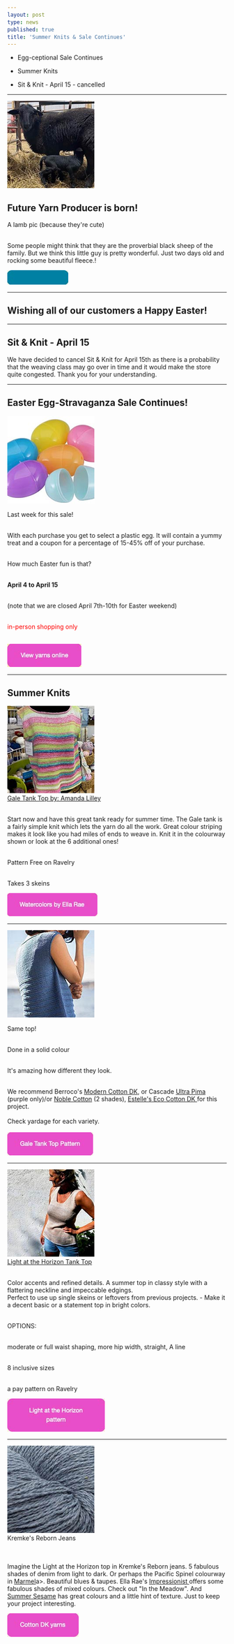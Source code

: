 ```yaml
---
layout: post
type: news
published: true
title: 'Summer Knits & Sale Continues'
---
```


- Egg-ceptional Sale Continues

- Summer Knits

- Sit & Knit - April 15 - cancelled

<hr />


<a href="https://www.woolandsilkcoshop.com"><img src="/img/lamb_pic.jpg"></a><h2>Future Yarn Producer is born!</h2>

<p>A lamb pic (because they're cute)<br /><br />

Some people might think that they are the proverbial black sheep of the family. But we think this little guy is pretty wonderful. Just two days old and rocking some beautiful fleece.!</p>
  
<p><a href="https://www.woolandsilkcoshop.com/"><img src="/img/btn_lamb_pic.jpg"></a></p>
<hr/>
<h2>Wishing all of our customers a Happy Easter!</h2>
<hr />
<h2>Sit & Knit - April 15</h2>

<p>We have decided to cancel Sit & Knit for April 15th as there is a probability that the weaving class may go over in time and it would make the store quite congested. Thank you for your understanding.</p>
<hr />
<h2>Easter Egg-Stravaganza Sale Continues!</h2>

<p><img src="/img/easter_eggs_new.jpg"> <br />


Last week for this sale!<br /><br />

With each purchase you get to select a plastic egg. It will contain a yummy treat and a coupon for a percentage of 15-45% off of your purchase.<br /><br />

How much Easter fun is that?<br /><br />

<strong>April 4 to April 15</strong><br /><br />

(note that we are closed April 7th-10th for Easter weekend)<br /><br />

<font color="#FF0000">in-person shopping only</font><br /><br />

  
  <a href="https://www.woolandsilkcoshop.com/"><img src="/img/btn_view_yarns.jpg"></a> 
<hr/>
<h2>Summer Knits</h2>
<p><a href="https://www.woolandsilkcoshop.com/products/watercolors"><img src="/img/gale_top.jpg"> <br />
  Gale Tank Top by: Amanda Lilley</a><br /><br />

Start now and have this great tank ready for summer time. The Gale tank is a fairly simple knit which lets the yarn do all the work. Great colour striping makes it look like you had miles of ends to weave in. Knit it in the colourway shown or look at the 6 additional ones!<br /><br />

Pattern Free on Ravelry<br /><br />

Takes 3 skeins</p>
<p>
  
  <a href="https://www.woolandsilkcoshop.com/products/watercolors"><img src="/img/btn_watercolors.jpg"></a> <br />
<hr/>
<p><a href="https://www.ravelry.com/patterns/library/gale-tank"><img src="/img/gale_tank_top.jpg"> </a><br />

Same top!<br /><br />

Done in a solid colour<br /><br />

It's amazing how different they look.<br /><br />

We recommend Berroco's <a href="https://www.woolandsilkcoshop.com/products/modern-cotton-dk">Modern Cotton DK</a>, or Cascade <a href="https://www.woolandsilkcoshop.com/products/ultra-pima">Ultra Pima</a> (purple only)/or <a href="https://www.woolandsilkcoshop.com/products/noble-cotton">Noble Cotton</a> (2 shades), <a href="https://www.woolandsilkcoshop.com/products/cotton-dk">Estelle's Eco Cotton DK </a>for this project.
<br /><br />
Check yardage for each variety.<br /><br />
  <a href="https://www.ravelry.com/patterns/library/gale-tank"><img src="/img/btn_gale_tank.jpg"></a> <br />
<hr/>

<p><a href="https://www.ravelry.com/patterns/library/light-at-the-horizon"><img src="/img/horizon_tank_top.jpg"> <br />
  Light at the Horizon Tank Top</a><br /><br>

Color accents and refined details. A summer top in classy style with a flattering neckline and impeccable edgings.<br />
Perfect to use up single skeins or leftovers from previous projects. - Make it a decent basic or a statement top in bright colors.<br /><br>

OPTIONS:<br /><br>

moderate or full waist shaping, more hip width, straight, A line<br /><br>

8 inclusive sizes<br /><br>

a pay pattern on Ravelry</p>
<p>
  
  <a href="https://www.ravelry.com/patterns/library/light-at-the-horizon"><img src="/img/btn_horizon_tank_top.jpg"></a> <br />
<hr/><p>
<a href="https://www.woolandsilkcoshop.com/products/reborn-jeans">
<img src="/img/reborn_jeans.jpg"></a><br />
Kremke's Reborn Jeans<br /><br><br />

Imagine the Light at the Horizon top in Kremke's Reborn jeans. 5 fabulous shades of denim from light to dark. Or perhaps the Pacific Spinel colourway in <a href="https://www.woolandsilkcoshop.com/products/marmel">Marmel</a>a>. Beautiful blues & taupes. Ella Rae's <a href="https://www.woolandsilkcoshop.com/products/impressionist">Impressionist </a>offers some fabulous shades of mixed colours. Check out "In the Meadow". And <a href="https://www.woolandsilkcoshop.com/products/summer-sesame">Summer Sesame</a> has great colours and a little hint of texture. Just to keep your project interesting.</p>
  
  <a href="https://www.woolandsilkcoshop.com/search?page=2&q=cotton+dk"><img src="/img/btn_coltton_dk.jpg"></a> 

